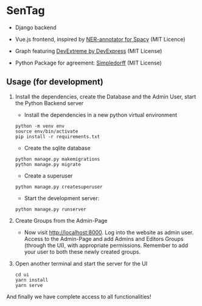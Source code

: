 # SenTag

- Django backend

- Vue.js frontend, inspired by [NER-annotator for Spacy](https://github.com/tecoholic/ner-annotator) (MIT Licence)

- Graph featuring [DevExtreme by DevExpress](https://github.com/DevExpress/devextreme-vue) (MIT License)

- Python Package for agreement: [Simpledorff](https://github.com/LightTag/simpledorff) (MIT License)

## Usage (for development)

1. Install the dependencies, create the Database and the Admin User, start the Python Backend server
    * Install the dependencies in a new python virtual environment
    ```
    python -m venv env
    source env/bin/activate
    pip install -r requirements.txt
    ```

    * Create the sqlite database
    ```
    python manage.py makemigrations
    python manage.py migrate
    ```

    - Create a superuser
    ```
    python manage.py createsuperuser
    ```

    - Start the development server:
    ```
    python manage.py runserver
    ```
    

2. Create Groups from the Admin-Page
    * Now visit [http://localhost:8000](http://localhost:8000). Log into the website as admin user. Access to the Admin-Page and add Admins and Editors Groups (through the UI), with appropriate permissions. Remember to add your user to both these newly created groups.

3. Open another terminal and start the server for the UI

    ```
    cd ui
    yarn install
    yarn serve
    ```

And finally we have complete access to all functionalities!

